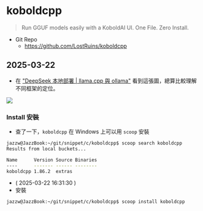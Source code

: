 # koboldcpp

> Run GGUF models easily with a KoboldAI UI. One File. Zero Install.

- Git Repo
  - https://github.com/LostRuins/koboldcpp

## 2025-03-22

- 在 ["DeepSeek 本地部署 | llama.cpp 與 ollama"](https://medium.com/@cch.chichieh/deepseek-%E6%9C%AC%E5%9C%B0%E9%83%A8%E5%B1%AC-llama-cpp-%E8%88%87-ollama-78f24809604f) 看到這張圖，總算比較理解不同框架的定位。

![](https://miro.medium.com/v2/resize:fit:1100/format:webp/1*4OZ7nN2mRUj5SUXiP5KUkg.png)

### Install 安裝

- 查了一下，`koboldcpp` 在 Windows 上可以用 `scoop` 安裝
```bash
jazzw@JazzBook:~/git/snippet/c/koboldcpp$ scoop search koboldcpp
Results from local buckets...

Name      Version Source Binaries
----      ------- ------ --------
koboldcpp 1.86.2  extras
```
- ( 2025-03-22 16:31:30 )
- 安裝
```
jazzw@JazzBook:~/git/snippet/c/koboldcpp$ scoop install koboldcpp
```
